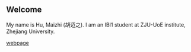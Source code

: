 ## Welcome

My name is Hu, Maizhi (胡迈之).
I am an IBI1 student at ZJU-UoE institute, Zhejiang University.

[webpage](https://c.zju.edu.cn/)
